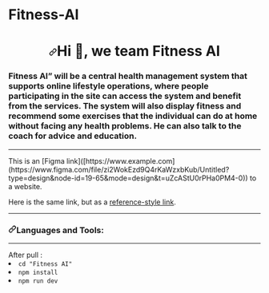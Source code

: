 # Fitness-AI

<h1 align="center" dir="auto"><a id="user-content-hi--im-candra-kriswinarto" class="anchor" aria-hidden="true" tabindex="-1" href="#hi--im-candra-kriswinarto"><svg class="octicon octicon-link" viewBox="0 0 16 16" version="1.1" width="16" height="16" aria-hidden="true"><path d="m7.775 3.275 1.25-1.25a3.5 3.5 0 1 1 4.95 4.95l-2.5 2.5a3.5 3.5 0 0 1-4.95 0 .751.751 0 0 1 .018-1.042.751.751 0 0 1 1.042-.018 1.998 1.998 0 0 0 2.83 0l2.5-2.5a2.002 2.002 0 0 0-2.83-2.83l-1.25 1.25a.751.751 0 0 1-1.042-.018.751.751 0 0 1-.018-1.042Zm-4.69 9.64a1.998 1.998 0 0 0 2.83 0l1.25-1.25a.751.751 0 0 1 1.042.018.751.751 0 0 1 .018 1.042l-1.25 1.25a3.5 3.5 0 1 1-4.95-4.95l2.5-2.5a3.5 3.5 0 0 1 4.95 0 .751.751 0 0 1-.018 1.042.751.751 0 0 1-1.042.018 1.998 1.998 0 0 0-2.83 0l-2.5 2.5a1.998 1.998 0 0 0 0 2.83Z"></path></svg></a>Hi 👋, we team Fitness AI</h1>
<h3>Fitness AI” will be a central health management system that supports online lifestyle operations, where people participating in the site can access the system and benefit from the services. The system will also display fitness and recommend some exercises that the individual can do at home without facing any health problems. He can also talk to the coach for advice and education.
</h3>

<hr>
This is an [Figma link]([https://www.example.com](https://www.figma.com/file/zi2WokEzd9Q4rKaWzxbKub/Untitled?type=design&node-id=19-65&mode=design&t=uZcAStU0rPHa0PM4-0)) to a website.

Here is the same link, but as a [reference-style link][link-text].

[link-text]: [https://www.example.com](https://www.figma.com/file/zi2WokEzd9Q4rKaWzxbKub/Untitled?type=design&node-id=19-65&mode=design&t=uZcAStU0rPHa0PM4-0)


<hr>
<h3 align="left" dir="auto"><a id="user-content-languages-and-tools" class="anchor" aria-hidden="true" tabindex="-1" href="#languages-and-tools"><svg class="octicon octicon-link" viewBox="0 0 16 16" version="1.1" width="16" height="16" aria-hidden="true"><path d="m7.775 3.275 1.25-1.25a3.5 3.5 0 1 1 4.95 4.95l-2.5 2.5a3.5 3.5 0 0 1-4.95 0 .751.751 0 0 1 .018-1.042.751.751 0 0 1 1.042-.018 1.998 1.998 0 0 0 2.83 0l2.5-2.5a2.002 2.002 0 0 0-2.83-2.83l-1.25 1.25a.751.751 0 0 1-1.042-.018.751.751 0 0 1-.018-1.042Zm-4.69 9.64a1.998 1.998 0 0 0 2.83 0l1.25-1.25a.751.751 0 0 1 1.042.018.751.751 0 0 1 .018 1.042l-1.25 1.25a3.5 3.5 0 1 1-4.95-4.95l2.5-2.5a3.5 3.5 0 0 1 4.95 0 .751.751 0 0 1-.018 1.042.751.751 0 0 1-1.042.018 1.998 1.998 0 0 0-2.83 0l-2.5 2.5a1.998 1.998 0 0 0 0 2.83Z"></path></svg></a>Languages and Tools:</h3>


<hr>
After pull :

<span>
  <li><code>cd "Fitness AI"</code></li>
    <li> <code>npm install</code></li>
    <li><code>npm run dev</code></li>
</span>
